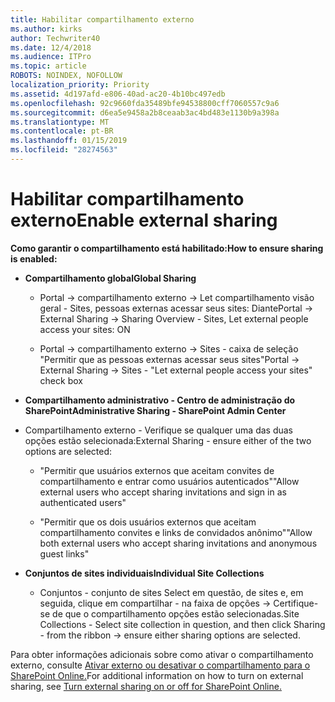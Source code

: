 ```yaml
---
title: Habilitar compartilhamento externo
ms.author: kirks
author: Techwriter40
ms.date: 12/4/2018
ms.audience: ITPro
ms.topic: article
ROBOTS: NOINDEX, NOFOLLOW
localization_priority: Priority
ms.assetid: 4d197afd-e806-40ad-ac20-4b10bc497edb
ms.openlocfilehash: 92c9660fda35489bfe94538800cff7060557c9a6
ms.sourcegitcommit: d6ea5e9458a2b8ceaab3ac4bd483e1130b9a398a
ms.translationtype: MT
ms.contentlocale: pt-BR
ms.lasthandoff: 01/15/2019
ms.locfileid: "28274563"
---
```

# <a name="enable-external-sharing"></a><span data-ttu-id="ec322-102">Habilitar compartilhamento externo</span><span class="sxs-lookup"><span data-stu-id="ec322-102">Enable external sharing</span></span>

 <span data-ttu-id="ec322-103">**Como garantir o compartilhamento está habilitado:**</span><span class="sxs-lookup"><span data-stu-id="ec322-103">**How to ensure sharing is enabled:**</span></span>
  
- <span data-ttu-id="ec322-104">**Compartilhamento global**</span><span class="sxs-lookup"><span data-stu-id="ec322-104">**Global Sharing**</span></span>
    
  - <span data-ttu-id="ec322-105">Portal -\> compartilhamento externo -\> Let compartilhamento visão geral - Sites, pessoas externas acessar seus sites: Diante</span><span class="sxs-lookup"><span data-stu-id="ec322-105">Portal -\> External Sharing -\> Sharing Overview - Sites, Let external people access your sites: ON</span></span>
    
  - <span data-ttu-id="ec322-106">Portal -\> compartilhamento externo -\> Sites - caixa de seleção "Permitir que as pessoas externas acessar seus sites"</span><span class="sxs-lookup"><span data-stu-id="ec322-106">Portal -\> External Sharing -\> Sites - "Let external people access your sites" check box</span></span>
    
- <span data-ttu-id="ec322-107">**Compartilhamento administrativo - Centro de administração do SharePoint**</span><span class="sxs-lookup"><span data-stu-id="ec322-107">**Administrative Sharing - SharePoint Admin Center**</span></span>
    
- <span data-ttu-id="ec322-108">Compartilhamento externo - Verifique se qualquer uma das duas opções estão selecionada:</span><span class="sxs-lookup"><span data-stu-id="ec322-108">External Sharing - ensure either of the two options are selected:</span></span>
    
  - <span data-ttu-id="ec322-109">"Permitir que usuários externos que aceitam convites de compartilhamento e entrar como usuários autenticados"</span><span class="sxs-lookup"><span data-stu-id="ec322-109">"Allow external users who accept sharing invitations and sign in as authenticated users"</span></span>
    
  - <span data-ttu-id="ec322-110">"Permitir que os dois usuários externos que aceitam compartilhamento convites e links de convidados anônimo"</span><span class="sxs-lookup"><span data-stu-id="ec322-110">"Allow both external users who accept sharing invitations and anonymous guest links"</span></span>
    
- <span data-ttu-id="ec322-111">**Conjuntos de sites individuais**</span><span class="sxs-lookup"><span data-stu-id="ec322-111">**Individual Site Collections**</span></span>
    
  - <span data-ttu-id="ec322-112">Conjuntos - conjunto de sites Select em questão, de sites e, em seguida, clique em compartilhar - na faixa de opções -\> Certifique-se de que o compartilhamento opções estão selecionadas.</span><span class="sxs-lookup"><span data-stu-id="ec322-112">Site Collections - Select site collection in question, and then click Sharing - from the ribbon -\> ensure either sharing options are selected.</span></span>
    
<span data-ttu-id="ec322-113">Para obter informações adicionais sobre como ativar o compartilhamento externo, consulte [Ativar externo ou desativar o compartilhamento para o SharePoint Online.](https://go.microsoft.com/fwlink/?linkid=2047681&amp;clcid=0x409)</span><span class="sxs-lookup"><span data-stu-id="ec322-113">For additional information on how to turn on external sharing, see [Turn external sharing on or off for SharePoint Online.](https://go.microsoft.com/fwlink/?linkid=2047681&amp;clcid=0x409)</span></span>
  

